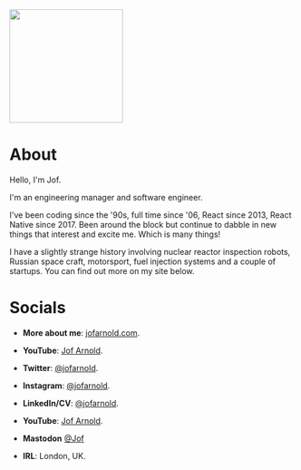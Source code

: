<img src="./assets/avatar-cropped.png" width="200px" />

# About

Hello, I'm Jof.

I'm an engineering manager and software engineer.

I've been coding since the '90s, full time since '06, React since 2013, React Native since 2017. Been around the block but continue to dabble in new things that interest and excite me. Which is many things!

I have a slightly strange history involving nuclear reactor inspection robots, Russian space craft, motorsport, fuel injection systems and a couple of startups. You can find out more on my site below.

# Socials

- **More about me**: [jofarnold.com](https://jofarnold.com).

- **YouTube**: [Jof Arnold](https://www.youtube.com/channel/UCXM8Pql6hHXhowvGTHzloUA).

- **Twitter**: [@jofarnold](https://twitter.com/jofarnold).

- **Instagram**: [@jofarnold](https://www.instagram.com/jofarnold/).

- **LinkedIn/CV**: [@jofarnold](https://www.linkedin.com/in/jofarnold/).

- **YouTube**: [Jof Arnold](https://www.youtube.com/channel/UCXM8Pql6hHXhowvGTHzloUA).

- <b>Mastodon</b> <a rel="me" href="https://mastodon.social/@Jof">@Jof</a>

- **IRL**: London, UK.
